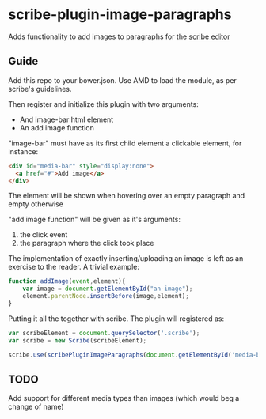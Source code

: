 # scribe-plugin-image-paragraphs

Adds functionality to add images to paragraphs for the 
[scribe editor](https://github.com/guardian/scribe)

## Guide

Add this repo to your bower.json. Use AMD to load the module, as per
scribe's guidelines. 

Then register and initialize this plugin with two arguments:
- And image-bar html element
- An add image function

"image-bar" must have as its first child element a clickable element,
for instance:

```html
<div id="media-bar" style="display:none">
  <a href="#">Add image</a>
</div>
```

The element will be shown when hovering over an empty paragraph and
empty otherwise

"add image function" will be given as it's arguments:
1. the click event
2. the paragraph where the click took place

The implementation of exactly inserting/uploading an image is left as
an exercise to the reader. A trivial example:

```javascript
function addImage(event,element){
    var image = document.getElementById("an-image");
    element.parentNode.insertBefore(image,element);
}
```

Putting it all the together with scribe. The plugin will registered
as:

```javascript
var scribeElement = document.querySelector('.scribe');
var scribe = new Scribe(scribeElement);

scribe.use(scribePluginImageParagraphs(document.getElementById('media-bar'),addImage));
```

## TODO
Add support for different media types than images (which would beg
a change of name)
